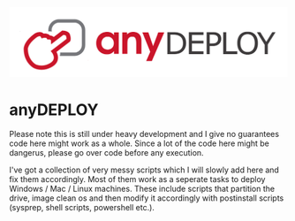 ![anydeploy logo](https://raw.githubusercontent.com/anydeploy-com/anydeploy/testing/logo_anydeply4_Main_Normal.png)

# anyDEPLOY
Please note this is still under heavy development and I give no guarantees code here might work as a whole.
Since a lot of the code here might be dangerus, please go over code before any execution.

I've got a collection of very messy scripts which I will slowly add here and fix them accordingly. Most of them work as a seperate tasks to deploy Windows / Mac / Linux machines. These include scripts that partition the drive, image clean os and then modify it accordingly with postinstall scripts (sysprep, shell scripts, powershell etc.).
